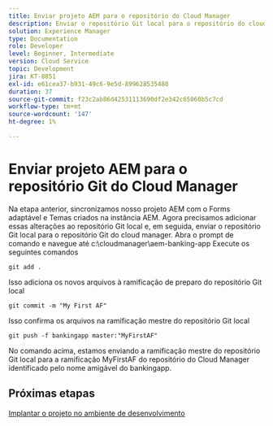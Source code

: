 ```yaml
---
title: Enviar projeto AEM para o repositório do Cloud Manager
description: Enviar o repositório Git local para o repositório do cloud manager
solution: Experience Manager
type: Documentation
role: Developer
level: Beginner, Intermediate
version: Cloud Service
topic: Development
jira: KT-8851
exl-id: e61cea37-b931-49c6-9e5d-899628535480
duration: 37
source-git-commit: f23c2ab86d42531113690df2e342c65060b5c7cd
workflow-type: tm+mt
source-wordcount: '147'
ht-degree: 1%

---
```


# Enviar projeto AEM para o repositório Git do Cloud Manager

Na etapa anterior, sincronizamos nosso projeto AEM com o Forms adaptável e Temas criados na instância AEM.
Agora precisamos adicionar essas alterações ao repositório Git local e, em seguida, enviar o repositório Git local para o repositório Git do cloud manager.
Abra o prompt de comando e navegue até c:\cloudmanager\aem-banking-app Execute os seguintes comandos

```
git add .
```

Isso adiciona os novos arquivos à ramificação de preparo do repositório Git local

```
git commit -m "My First AF"
```

Isso confirma os arquivos na ramificação mestre do repositório Git local

```
git push -f bankingapp master:"MyFirstAF"
```

No comando acima, estamos enviando a ramificação mestre do repositório Git local para a ramificação MyFirstAF do repositório do Cloud Manager identificado pelo nome amigável do bankingapp.

## Próximas etapas

[Implantar o projeto no ambiente de desenvolvimento](./deploy-to-dev-environment.md)
